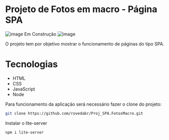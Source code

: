 # Projeto de Fotos em macro - Página SPA

![image](https://github.com/rovedabr/Proj_SPA_FotosMacro/assets/118762335/fcdb2ab8-9da7-477c-8f3b-6517879e6e0e)
  Em Construção 		![image](https://github.com/rovedabr/Proj_SPA_FotosMacro/assets/118762335/b35b4d64-2501-425a-9d56-1c7f19f16305)

O projeto tem por objetivo mostrar o funcionamento de páginas do tipo SPA. 

# Tecnologias

- HTML
- CSS
- JavaScript
- Node

Para funcionamento da aplicação será necessário fazer o clone do projeto:

```bash
git clone https://github.com/rovedabr/Proj_SPA.FotosMacro.git
```

Instalar o lite-server

```bash
npm i lite-server
```

